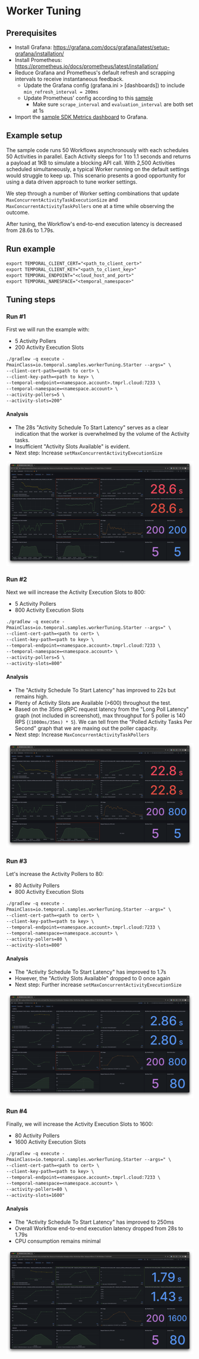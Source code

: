 # Worker Tuning

## Prerequisites
* Install Grafana: https://grafana.com/docs/grafana/latest/setup-grafana/installation/
* Install Prometheus: https://prometheus.io/docs/prometheus/latest/installation/
* Reduce Grafana and Prometheus's default refresh and scrapping intervals to receive instantaneous feedback.
  * Update the Grafana config (grafana.ini > [dashboards]) to include `min_refresh_interval = 200ms`
  * Update Prometheus' config according to this [sample](/src/main/java/io/temporal/samples/workertuning/config/prometheus.yml)
    * Make sure `scrape_interval` and `evaluation_interval` are both set at 1s
* Import the [sample SDK Metrics dashboard](/src/main/java/io/temporal/samples/workertuning/dashboard/sdk_metrics.json) to Grafana.

## Example setup

The sample code runs 50 Workflows asynchronously with each schedules 50 Activities in parallel. Each Activity sleeps for 1 to 1.1 seconds and returns a payload at 1KB to simulate a blocking API call. With 2,500 Activities scheduled simultaneously, a typical Worker running on the default settings would struggle to keep up. This scenario presents a good opportunity for using a data driven approach to tune worker settings.

We step through a number of Worker setting combinations that update `MaxConcurrentActivityTaskExecutionSize` and `MaxConcurrentActivityTaskPollers` one at a time while observing the outcome.

After tuning, the Workflow's end-to-end execution latency is decreased from 28.6s to 1.79s.

## Run example
```
export TEMPORAL_CLIENT_CERT="<path_to_client_cert>"
export TEMPORAL_CLIENT_KEY="<path_to_client_key>"
export TEMPORAL_ENDPOINT="<cloud_host_and_port>"
export TEMPORAL_NAMESPACE="<temporal_namespace>"
```

## Tuning steps

### Run #1
First we will run the example with:
- 5 Activity Pollers
- 200 Activity Execution Slots

```
./gradlew -q execute -PmainClass=io.temporal.samples.workerTuning.Starter --args=" \
--client-cert-path=<path to cert> \
--client-key-path=<path to key> \
--temporal-endpoint=<namespace.account>.tmprl.cloud:7233 \
--temporal-namespace=<namespace.account> \
--activity-pollers=5 \
--activity-slots=200"
```

#### Analysis
- The 28s "Activity Schedule To Start Latency" serves as a clear indication that the worker is overwhelmed by the volume of the Activity tasks.
- Insufficient "Activity Slots Available" is evident.
- Next step: Increase `setMaxConcurrentActivityExecutionSize`

![](/src/main/java/io/temporal/samples/workerTuning/assets/5x200.png)



### Run #2
Next we will increase the Activity Execution Slots to 800:
- 5 Activity Pollers
- 800 Activity Execution Slots

```
./gradlew -q execute -PmainClass=io.temporal.samples.workerTuning.Starter --args=" \
--client-cert-path=<path to cert> \
--client-key-path=<path to key> \
--temporal-endpoint=<namespace.account>.tmprl.cloud:7233 \
--temporal-namespace=<namespace.account> \
--activity-pollers=5 \
--activity-slots=800"
```

#### Analysis
- The "Activity Schedule To Start Latency" has improved to 22s but remains high.
- Plenty of Activity Slots are Available (>600) throughout the test.
- Based on the 35ms gRPC request latency from the "Long Poll Latency" graph (not included in screenshot), max throughput for 5 poller is 140 RPS (`(1000ms/35ms) * 5`). We can tell from the "Polled Activity Tasks Per Second" graph that we are maxing out the poller capacity.
- Next step: Increase `MaxConcurrentActivityTaskPollers`

![](/src/main/java/io/temporal/samples/workerTuning/assets/5x800.png)

### Run #3
Let's increase the Activity Pollers to 80:
- 80 Activity Pollers
- 800 Activity Execution Slots

```
./gradlew -q execute -PmainClass=io.temporal.samples.workerTuning.Starter --args=" \
--client-cert-path=<path to cert> \
--client-key-path=<path to key> \
--temporal-endpoint=<namespace.account>.tmprl.cloud:7233 \
--temporal-namespace=<namespace.account> \
--activity-pollers=80 \
--activity-slots=800"
```

#### Analysis
- The "Activity Schedule To Start Latency" has improved to 1.7s
- However, the "Activity Slots Available" dropped to 0 once again
- Next step: Further increase `setMaxConcurrentActivityExecutionSize`

![](/src/main/java/io/temporal/samples/workerTuning/assets/80x800.png)


### Run #4
Finally, we will increase the Activity Execution Slots to 1600:
- 80 Activity Pollers
- 1600 Activity Execution Slots

```
./gradlew -q execute -PmainClass=io.temporal.samples.workerTuning.Starter --args=" \
--client-cert-path=<path to cert> \
--client-key-path=<path to key> \
--temporal-endpoint=<namespace.account>.tmprl.cloud:7233 \
--temporal-namespace=<namespace.account> \
--activity-pollers=80 \
--activity-slots=1600"
```

#### Analysis
- The "Activity Schedule To Start Latency" has improved to 250ms
- Overall Workflow end-to-end execution latency dropped from 28s to 1.79s
- CPU consumption remains minimal

![](/src/main/java/io/temporal/samples/workertuning/assets/80x1600.png)
